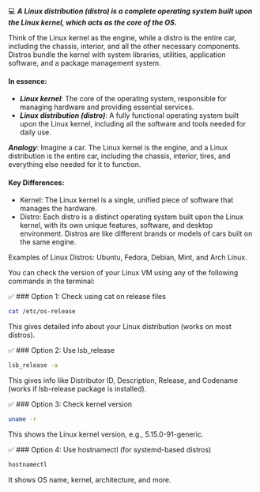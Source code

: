 :computer: ***A Linux distribution (distro) is a complete operating system built upon the Linux kernel, which acts as the core of the OS.*** 

Think of the Linux kernel as the engine, while a distro is the entire car, including the chassis, interior, and all the other necessary components. Distros bundle the kernel with system libraries, utilities, application software, and a package management system.

#### In essence:

* **_Linux kernel_**: The core of the operating system, responsible for managing hardware and providing essential services. 
* **_Linux distribution (distro)_**: A fully functional operating system built upon the Linux kernel, including all the software and tools needed for daily use.

**_Analogy_**: Imagine a car. The Linux kernel is the engine, and a Linux distribution is the entire car, including the chassis, interior, tires, and everything else needed for it to function.

#### Key Differences:

* Kernel: The Linux kernel is a single, unified piece of software that manages the hardware. 
* Distro: Each distro is a distinct operating system built upon the Linux kernel, with its own unique features, software, and desktop environment. Distros are like different brands or models of cars built on the same engine.

Examples of Linux Distros:
Ubuntu, Fedora, Debian, Mint, and Arch Linux.




You can check the version of your Linux VM using any of the following commands in the terminal:

:white_check_mark: ### Option 1: Check using cat on release files

```bash
cat /etc/os-release
```

This gives detailed info about your Linux distribution (works on most distros).

:white_check_mark: ### Option 2: Use lsb_release
```bash
lsb_release -a
```

This gives info like Distributor ID, Description, Release, and Codename (works if lsb-release package is installed).

:white_check_mark: ### Option 3: Check kernel version
```bash
uname -r
```

This shows the Linux kernel version, e.g., 5.15.0-91-generic.

:white_check_mark: ### Option 4: Use hostnamectl (for systemd-based distros)
```bash
hostnamectl
```

It shows OS name, kernel, architecture, and more.